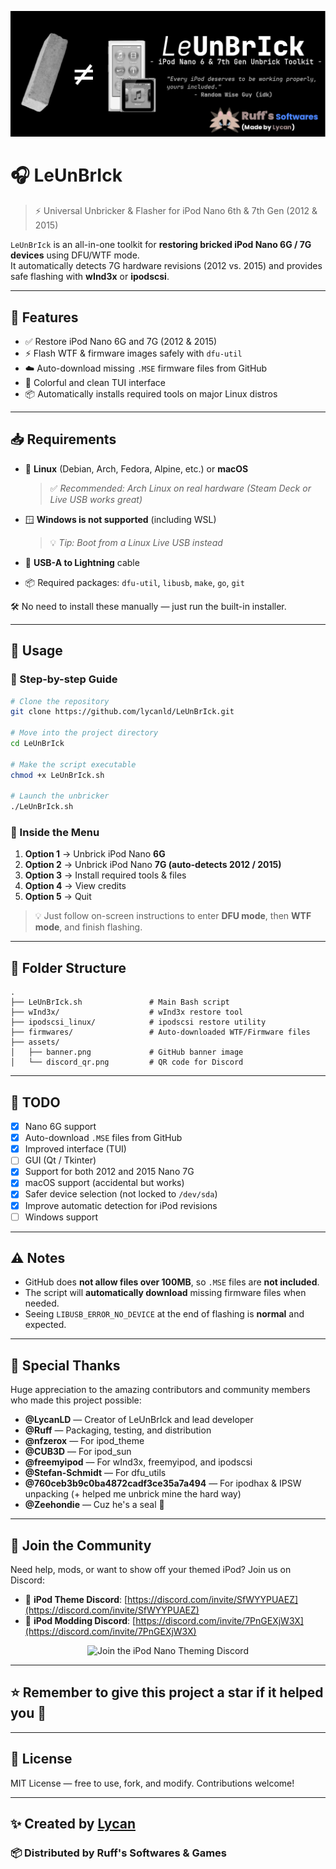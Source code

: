 <p align="center">
  <img src="assets/banner.png" alt="LeUnBrIck Banner" />
</p>

# 🎧 LeUnBrIck

> ⚡ Universal Unbricker & Flasher for iPod Nano 6th & 7th Gen (2012 & 2015)

`LeUnBrIck` is an all-in-one toolkit for **restoring bricked iPod Nano 6G / 7G devices** using DFU/WTF mode.  
It automatically detects 7G hardware revisions (2012 vs. 2015) and provides safe flashing with **wInd3x** or **ipodscsi**.

---

## 🔧 Features

- ✅ Restore iPod Nano 6G and 7G (2012 & 2015)  
- ⚡ Flash WTF & firmware images safely with `dfu-util`  
- ☁️ Auto-download missing `.MSE` firmware files from GitHub  
- 🎨 Colorful and clean TUI interface  
- 📦 Automatically installs required tools on major Linux distros  

---

## 📥 Requirements

* 🐧 **Linux** (Debian, Arch, Fedora, Alpine, etc.) or **macOS**

  > ✅ *Recommended: Arch Linux on real hardware (Steam Deck or Live USB works great)*
* 🪟 **Windows is not supported** (including WSL)  
  > 💡 *Tip: Boot from a Linux Live USB instead*
* 🔌 **USB-A to Lightning** cable  
* 📦 Required packages: `dfu-util`, `libusb`, `make`, `go`, `git`  

🛠 No need to install these manually — just run the built-in installer.

---

## 🧪 Usage

### 🔹 Step-by-step Guide

```bash
# Clone the repository
git clone https://github.com/lycanld/LeUnBrIck.git

# Move into the project directory
cd LeUnBrIck

# Make the script executable
chmod +x LeUnBrIck.sh

# Launch the unbricker
./LeUnBrIck.sh
````

### 🧙 Inside the Menu

1. **Option 1** → Unbrick iPod Nano **6G**
2. **Option 2** → Unbrick iPod Nano **7G (auto-detects 2012 / 2015)**
3. **Option 3** → Install required tools & files
4. **Option 4** → View credits
5. **Option 5** → Quit

> 💡 Just follow on-screen instructions to enter **DFU mode**, then **WTF mode**, and finish flashing.

---

## 📁 Folder Structure

```
.
├── LeUnBrIck.sh               # Main Bash script
├── wInd3x/                    # wInd3x restore tool
├── ipodscsi_linux/            # ipodscsi restore utility
├── firmwares/                 # Auto-downloaded WTF/Firmware files
├── assets/
│   ├── banner.png             # GitHub banner image
│   └── discord_qr.png         # QR code for Discord
```

---

## 📌 TODO

* [x] Nano 6G support
* [x] Auto-download `.MSE` files from GitHub
* [x] Improved interface (TUI)
* [ ] GUI (Qt / Tkinter)
* [x] Support for both 2012 and 2015 Nano 7G
* [x] macOS support (accidental but works)
* [x] Safer device selection (not locked to `/dev/sda`)
* [X] Improve automatic detection for iPod revisions
* [ ] Windows support

---

## ⚠️ Notes

* GitHub does **not allow files over 100MB**, so `.MSE` files are **not included**.
* The script will **automatically download** missing firmware files when needed.
* Seeing `LIBUSB_ERROR_NO_DEVICE` at the end of flashing is **normal** and expected.

---

## 🙌 Special Thanks

Huge appreciation to the amazing contributors and community members who made this project possible:

* **@LycanLD** — Creator of LeUnBrIck and lead developer
* **@Ruff** — Packaging, testing, and distribution
* **@nfzerox** — For ipod\_theme
* **@CUB3D** — For ipod\_sun
* **@freemyipod** — For wInd3x, freemyipod, and ipodscsi
* **@Stefan-Schmidt** — For dfu\_utils
* **@760ceb3b9c0ba4872cadf3ce35a7a494** — For ipodhax & IPSW unpacking (+ helped me unbrick mine the hard way)
* **@Zeehondie** — Cuz he's a seal 🦭

---

## 💬 Join the Community

Need help, mods, or want to show off your themed iPod? Join us on Discord:

* 🎨 **iPod Theme Discord**: [https://discord.com/invite/SfWYYPUAEZ](https://discord.com/invite/SfWYYPUAEZ)
* 🔧 **iPod Modding Discord**: [https://discord.com/invite/7PnGEXjW3X](https://discord.com/invite/7PnGEXjW3X)

<p align="center">
  <img src="assets/discord_qr.png" alt="Join the iPod Nano Theming Discord" width="200"/>
</p>

---

## ⭐ Remember to give this project a star if it helped you 🌟

---

## 📜 License

MIT License — free to use, fork, and modify.
Contributions welcome!

---

## ✨ Created by [Lycan](https://github.com/lycanld)

### 📦 Distributed by **Ruff's Softwares & Games**
